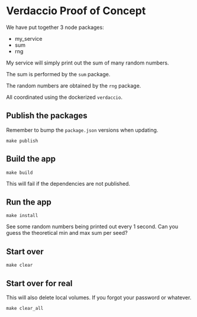 # Verdaccio Proof of Concept

We have put together 3 node packages:

- my_service
- sum
- rng

My service will simply print out the sum of many random numbers.

The sum is performed by the `sum` package.

The random numbers are obtained by the `rng` package.

All coordinated using the dockerized `verdaccio`.

## Publish the packages

Remember to bump the `package.json` versions when updating.

```
make publish
```

## Build the app

```
make build 
```

This will fail if the dependencies are not published.

## Run the app

```
make install
```

See some random numbers being printed out every 1 second.
Can you guess the theoretical min and max sum per seed?

## Start over

```
make clear
```

## Start over for real

This will also delete local volumes. If you forgot your password or whatever.

```
make clear_all
```
